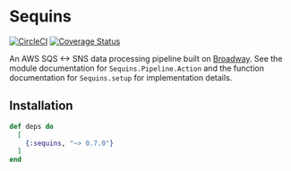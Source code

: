 # Sequins

[![CircleCI](https://circleci.com/gh/nulib/sequins.svg?style=svg)](https://circleci.com/gh/nulib/sequins)
[![Coverage Status](https://coveralls.io/repos/github/nulib/sequins/badge.svg?branch=master)](https://coveralls.io/github/nulib/sequins?branch=master)

An AWS SQS <-> SNS data processing pipeline built on [Broadway](https://hexdocs.pm/broadway/). See the
module documentation for `Sequins.Pipeline.Action` and the function documentation for `Sequins.setup`
for implementation details.

## Installation

```elixir
def deps do
  [
    {:sequins, "~> 0.7.0"}
  ]
end
```
